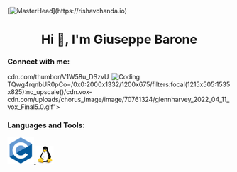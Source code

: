[![MasterHead](https://1.bp.blogspot.com/-7A4WynwLsM...)](https://rishavchanda.io)
<h1 align="center">Hi 👋, I'm Giuseppe Barone</h1>
<h3 align="left">Connect with me:</h3>
<img align="right" alt="Coding" width="269" src="https://gifdb.com/images/high/animated-angry-man-coding-u40xyqr26qyez70f.gif">

cdn.com/thumbor/V1W58u_DSzvUTQwg4rqnbUR0pCo=/0x0:2000x1332/1200x675/filters:focal(1215x505:1535x825):no_upscale()/cdn.vox-cdn.com/uploads/chorus_image/image/70761324/glennharvey_2022_04_11_vox_Final5.0.gif">

<p align="left">
</p>

<h3 align="left">Languages and Tools:</h3>
<p align="left"> <a href="https://www.cprogramming.com/" target="_blank" rel="noreferrer"> <img src="https://raw.githubusercontent.com/devicons/devicon/master/icons/c/c-original.svg" alt="c" width="60" height="60"/> </a> <a href="https://www.linux.org/" target="_blank" rel="noreferrer"> <img src="https://raw.githubusercontent.com/devicons/devicon/master/icons/linux/linux-original.svg" alt="linux" width="40" height="40"/> </a> </p>

